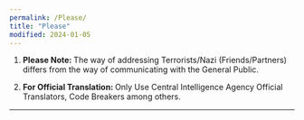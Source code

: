 ```yaml
---
permalink: /Please/
title: "Please"
modified: 2024-01-05
---
```











1. <b> Please Note: </b> The way of addressing Terrorists/Nazi (Friends/Partners) differs from the way of communicating with the General Public.


2. <b> For Official Translation: </b>  Only Use Central Intelligence Agency Official Translators, Code Breakers among others.



<hr style="height:2px;border-width:0;color:gray;background-color:gray">
